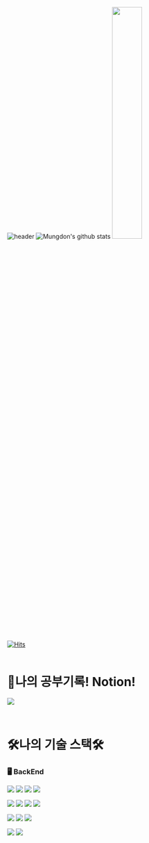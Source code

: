 ![header](https://capsule-render.vercel.app/api?type=waving&color=gradient&height=300&section=header&text=Mung%20Don&fontSize=90)
![Mungdon's github stats](https://github-readme-stats-sigma-five.vercel.app/api/?username=Mungdon&show_icons=true&theme=transparent&count_private=true)
<a href="https://github.com/anuraghazra/github-readme-stats">
    <img src="https://github-readme-stats.vercel.app/api/top-langs/?username=MungDon&layout=donut&show_icons=true&theme=material-palenight&hide_border=true&bg_color=CEECF5&icon_color=0:E34C26,10:DA5B0B,30:C6538C,75:3572A5,100:A371F7&text_color=gradient&title_color=gradient&count_private=true&exclude_repo=Face-Transfer-Application" width=37% />
</a>   
</br>
[![Hits](https://hits.seeyoufarm.com/api/count/incr/badge.svg?url=https%3A%2F%2Fgithub.com%2FMungDon&count_bg=%238BD9CD&title_bg=%23BEA4A4&icon=dev-dot-to.svg&icon_color=%23FFFFFF&title=%EB%82%98%EC%9D%98%EA%B9%83+%EB%B0%A9%EB%AC%B8%EC%9E%90+%EC%88%98&edge_flat=false)](https://hits.seeyoufarm.com)
</br>
</br>
 <h1>📔나의 공부기록! Notion!</h1>
<a href="https://possible-orangutan-464.notion.site/CS-611c4e2ef0c2485a9099706b91eb63b7?pvs=4">
         <img src="https://img.shields.io/badge/Notion-000000?style=for-the-badge&logo=Notion&logoColor=white&link=https://possible-orangutan-464.notion.site/CS-611c4e2ef0c2485a9099706b91eb63b7?pvs=4"></a>
 </p>
</br>
<h1>🛠️나의 기술 스택🛠️</h1>
<h3>🖥️ BackEnd</h3>
<p>
    <img src="https://img.shields.io/badge/java-007396?style=for-the-badge&logo=java&logoColor=white">
    <img src="https://img.shields.io/badge/springboot-6DB33F?style=for-the-badge&logo=springboot&logoColor=white">
    <img src="https://img.shields.io/badge/spring-%236DB33F.svg?style=for-the-badge&logo=spring&logoColor=white">
    <img src="https://img.shields.io/badge/springsecurity-6DB33F?style=for-the-badge&logo=springsecurity&logoColor=white">
</p>
<p>
    <img src="https://img.shields.io/badge/html5-E34F26?style=for-the-badge&logo=html5&logoColor=white">
    <img src="https://img.shields.io/badge/css-1572B6?style=for-the-badge&logo=css3&logoColor=white">
    <img src="https://img.shields.io/badge/javascript-F7DF1E?style=for-the-badge&logo=javascript&logoColor=black">
    <img src="https://img.shields.io/badge/jquery-0769AD?style=for-the-badge&logo=jquery&logoColor=white">
</p>
<p>
    <img src="https://img.shields.io/badge/mysql-4479A1?style=for-the-badge&logo=mysql&logoColor=white">
    <img src="https://img.shields.io/badge/postgresql-4479A1?style=for-the-badge&logo=postgresql&logoColor=white">
    <img src="https://img.shields.io/badge/github-181717?style=for-the-badge&logo=github&logoColor=white">
</p>
<p>
    <img src="https://img.shields.io/badge/git-F05032?style=for-the-badge&logo=git&logoColor=white">
    <img src="https://img.shields.io/badge/gradle-02303A?style=for-the-badge&logo=gradle&logoColor=white">
</p>
